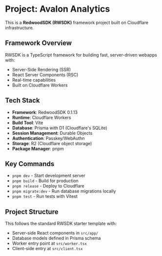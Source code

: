 # Project: Avalon Analytics

This is a **RedwoodSDK (RWSDK)** framework project built on Cloudflare infrastructure.

## Framework Overview

RWSDK is a TypeScript framework for building fast, server-driven webapps with:

- Server-Side Rendering (SSR)
- React Server Components (RSC)
- Real-time capabilities
- Built on Cloudflare Workers

## Tech Stack

- **Framework**: RedwoodSDK 0.1.13
- **Runtime**: Cloudflare Workers
- **Build Tool**: Vite
- **Database**: Prisma with D1 (Cloudflare's SQLite)
- **Session Management**: Durable Objects
- **Authentication**: Passkey/WebAuthn
- **Storage**: R2 (Cloudflare object storage)
- **Package Manager**: pnpm

## Key Commands

- `pnpm dev` - Start development server
- `pnpm build` - Build for production
- `pnpm release` - Deploy to Cloudflare
- `pnpm migrate:dev` - Run database migrations locally
- `pnpm test` - Run tests with Vitest

## Project Structure

This follows the standard RWSDK starter template with:

- Server-side React components in `src/app/`
- Database models defined in Prisma schema
- Worker entry point at `src/worker.tsx`
- Client-side entry at `src/client.tsx`
